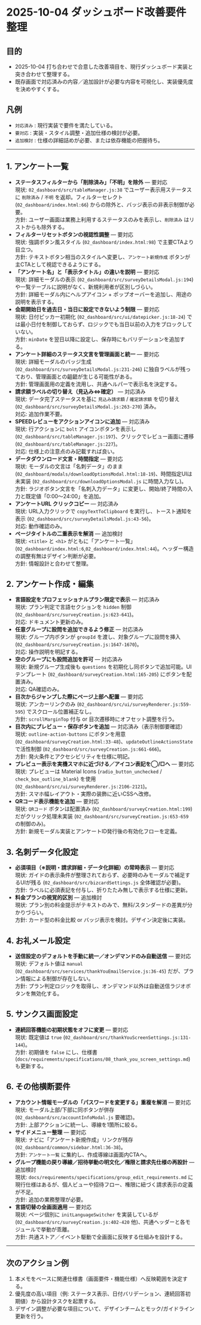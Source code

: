# 2025-10-04 ダッシュボード改善要件整理

## 目的
- 2025-10-04 打ち合わせで合意した改善項目を、現行ダッシュボード実装と突き合わせて整理する。
- 既存画面で対応済みの内容／追加設計が必要な内容を可視化し、実装優先度を決めやすくする。

## 凡例
- `対応済み` : 現行実装で要件を満たしている。
- `要対応` : 実装・スタイル調整・追加仕様の検討が必要。
- `追加検討` : 仕様の詳細詰めが必要、または依存機能の把握待ち。

---

## 1. アンケート一覧
- **ステータスフィルターから「削除済み」「不明」を除外** — 要対応  
  現状: `02_dashboard/src/tableManager.js:38` でユーザー表示用ステータスに `削除済み` / `不明` を返却。フィルターセレクト (`02_dashboard/index.html:66`) からの除外と、バッジ表示の非表示制御が必要。  
  方針: ユーザー画面は業務上利用するステータスのみを表示し、`削除済み` はリストからも除外する。
- **フィルターリセットボタンの視認性調整** — 要対応  
  現状: 強調ボタン風スタイル (`02_dashboard/index.html:98`) で主要CTAより目立つ。  
  方針: テキストボタン相当のスタイルへ変更し、`アンケート新規作成` ボタンが主CTAとして視認できるようにする。
- **「アンケート名」と「表示タイトル」の違いを説明** — 要対応  
  現状: 詳細モーダルの表示 (`02_dashboard/src/surveyDetailsModal.js:194`) や一覧テーブルに説明がなく、新規利用者が区別しづらい。  
  方針: 詳細モーダル内にヘルプアイコン + ポップオーバーを追加し、用途の説明を表示する。
- **会期開始日を過去日・当日に設定できないよう制限** — 要対応  
  現状: 日付ピッカー初期化 (`02_dashboard/src/ui/datepicker.js:18-24`) では最小日付を制御しておらず、ロジックでも当日以前の入力をブロックしていない。  
  方針: `minDate` を翌日以降に設定し、保存時にもバリデーションを追加する。
- **アンケート詳細のステータス文言を管理画面と統一** — 要対応  
  現状: 詳細モーダルのバッジ生成 (`02_dashboard/src/surveyDetailsModal.js:231-246`) に独自ラベルが残っており、管理画面との齟齬が生じる可能性がある。  
  方針: 管理画面用の定義を流用し、共通ヘルパーで表示名を決定する。
- **請求額ラベルの切り替え（見込み⇔確定）** — 対応済み  
  現状: データ完了ステータスを基に `見込み請求額` / `確定請求額` を切り替え (`02_dashboard/src/surveyDetailsModal.js:263-270`) 済み。  
  対応: 追加作業不要。
- **SPEEDレビューをアクションアイコンに追加** — 対応済み  
  現状: 行アクションに `bolt` アイコンボタンを表示し (`02_dashboard/src/tableManager.js:197`)、クリックでレビュー画面に遷移 (`02_dashboard/src/tableManager.js:227`)。  
  対応: 仕様上の注意点のみ記載すれば良い。
- **データダウンロード文言・時間指定** — 要対応  
  現状: モーダルの文言は「名刺データ」のまま (`02_dashboard/modals/downloadOptionsModal.html:18-19`)、時間指定UIは未実装 (`02_dashboard/src/downloadOptionsModal.js` に時間入力なし)。  
  方針: ラジオボタン文言を「名刺入力データ」に変更し、開始/終了時間の入力と既定値「0:00〜24:00」を追加。
- **アンケートURL クリックコピー** — 対応済み  
  現状: URL入力クリックで `copyTextToClipboard` を実行し、トースト通知を表示 (`02_dashboard/src/surveyDetailsModal.js:43-56`)。  
  対応: 動作確認のみ。
- **ページタイトルの二重表示を解消** — 追加検討  
  現状: `<title>` と `<h1>` がともに「アンケート一覧」 (`02_dashboard/index.html:6`,`02_dashboard/index.html:44`)。ヘッダー構造の調整有無はデザイン判断が必要。  
  方針: 情報設計と合わせて整理。

## 2. アンケート作成・編集
- **言語設定をプロフェッショナルプラン限定で表示** — 対応済み  
  現状: プラン判定で言語セクションを `hidden` 制御 (`02_dashboard/src/surveyCreation.js:623-641`)。  
  対応: ドキュメント更新のみ。
- **任意グループに設問を追加できるよう修正** — 対応済み  
  現状: グループ内ボタンが `groupId` を渡し、対象グループに設問を挿入 (`02_dashboard/src/surveyCreation.js:1647-1670`)。  
  対応: 操作説明を明記する。
- **空のグループにも設問追加を許可** — 対応済み  
  現状: 新規グループ生成後も `questions` を初期化し同ボタンで追加可能。UIテンプレート (`02_dashboard/surveyCreation.html:165-205`) にボタンを配置済み。  
  対応: QA確認のみ。
- **目次からジャンプした際にページ上部へ配置** — 要対応  
  現状: アンカーリンクのみ (`02_dashboard/src/ui/surveyRenderer.js:559-595`) でスクロール位置補正なし。  
  方針: `scrollMarginTop` 付与 or 目次遷移時にオフセット調整を行う。
- **目次内にプレビュー・保存ボタンを追加** — 対応済み（表示制御要確認）  
  現状: `outline-action-buttons` にボタンを用意 (`02_dashboard/surveyCreation.html:33-48`)、`updateOutlineActionsState` で活性制御 (`02_dashboard/src/surveyCreation.js:661-666`)。  
  方針: 発火条件とアクセシビリティを仕様に明記。
- **プレビュー表示を実機スマホに近づける／アイコン表記を◯/□へ** — 要対応  
  現状: プレビューは Material Icons (`radio_button_unchecked` / `check_box_outline_blank`) を使用 (`02_dashboard/src/ui/surveyRenderer.js:2106-2121`)。  
  方針: スマホ幅レイアウト・実際の装飾に近いCSSへ改修。
- **QRコード表示機能を追加** — 要対応  
  現状: `QRコード` ボタンは配置済み (`02_dashboard/surveyCreation.html:199`) だがクリック処理未実装 (`02_dashboard/src/surveyCreation.js:653-659` の制御のみ)。  
  方針: 新規モーダル実装とアンケートID発行後の有効化フローを定義。

## 3. 名刺データ化設定
- **必須項目（※説明・請求詳細・データ化詳細）の常時表示** — 要対応  
  現状: ガイドの表示条件が整理されておらず、必要時のみモーダルで補足するUIが残る (`02_dashboard/src/bizcardSettings.js` 全体確認が必要)。  
  方針: ラベルに必須表記を付与し、折りたたみ無しで表示する仕様に更新。
- **料金プランの視覚的区別** — 追加検討  
  現状: プラン別の料金提示がテキストのみで、無料/スタンダードの差異が分かりづらい。  
  方針: カード型の料金比較 or バッジ表示を検討。デザイン決定後に実装。

## 4. お礼メール設定
- **送信設定のデフォルトを手動に統一／オンデマンドのみ自動送信** — 要対応  
  現状: デフォルト値は `manual` (`02_dashboard/src/services/thankYouEmailService.js:36-45`) だが、プラン情報による制御が存在しない。  
  方針: プラン判定ロジックを取得し、オンデマンド以外は自動送信ラジオボタンを無効化する。

## 5. サンクス画面設定
- **連続回答機能の初期状態をオフに変更** — 要対応  
  現状: 既定値は `true` (`02_dashboard/src/thankYouScreenSettings.js:131-144`)。  
  方針: 初期値を `false` にし、仕様書 (`docs/requirements/specifications/08_thank_you_screen_settings.md`) も更新する。

## 6. その他横断要件
- **アカウント情報モーダルの「パスワードを変更する」重複を解消** — 要対応  
  現状: モーダル上部/下部に同ボタンが併存 (`02_dashboard/src/accountInfoModal.js` 要確認)。  
  方針: 上部アクションに統一し、導線を1箇所に絞る。
- **サイドメニュー整理** — 要対応  
  現状: ナビに「アンケート新規作成」リンクが残存 (`02_dashboard/common/sidebar.html:36-38`)。  
  方針: `アンケート一覧` に集約し、作成導線は画面内CTAへ。
- **グループ機能の戻り導線／招待挙動の明文化／権限と請求先仕様の再設計** — 追加検討  
  現状: `docs/requirements/specifications/group_edit_requirements.md` に現行仕様はあるが、個人ビューや招待フロー、権限に紐づく請求表示の定義が不足。  
  方針: 追加の業務整理が必要。
- **言語切替の全画面適用** — 要対応  
  現状: ページ個別に `initLanguageSwitcher` を実装しているが (`02_dashboard/src/surveyCreation.js:402-420` 他)、共通ヘッダーと各モジュールで挙動が乖離。  
  方針: 共通ストア／イベント駆動で全画面に反映する仕組みを設計する。

---

## 次のアクション例
1. 本メモをベースに関連仕様書（画面要件・機能仕様）へ反映範囲を決定する。
2. 優先度の高い項目（例: ステータス表示、日付バリデーション、連続回答初期値）から設計タスクを起票する。
3. デザイン調整が必要な項目について、デザインチームとモック/ガイドライン更新を行う。
